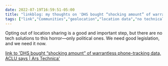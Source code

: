 ---date: 2022-07-19T16:59:51-05:00title: "linkblog: my thoughts on 'DHS bought “shocking amount” of warrantless phone-tracking data, ACLU says | Ars Technica'"tags: ["link","Communities","geolocation","location data","no technical solutions","data brokers","Homeland Security","mass surveillance","surveillance"]---Opting out of location sharing is a good and important step, but there are no tech solutions to this horror—only political ones. We need good legislation, and we need it now. [link to 'DHS bought “shocking amount” of warrantless phone-tracking data, ACLU says | Ars Technica'](https://arstechnica.com/tech-policy/2022/07/dhs-bought-shocking-amount-of-warrantless-phone-tracking-data-aclu-says/)